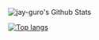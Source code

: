 ![jay-guro's Github Stats](https://github-readme-stats.vercel.app/api?username=jay-guro&hide=stars,prs,issues,contribs&count_private=true&show_icons=true&title_color=a9b1d6&text_color=787c99&icon_color=7aa2f7&border_color=1f202e&bg_color=1a1b26&hide_border=false&border_radius=4)

[![Top langs](https://github-readme-stats.vercel.app/api/top-langs/?username=jay-guro&&langs_count=8&show_icons=true&title_color=a9b1d6&text_color=787c99&icon_color=7aa2f7&border_color=1f202e&bg_color=1a1b26&hide_border=false&border_radius=4&layout=compact)](https://github.com/anuraghazra/github-readme-stats)
